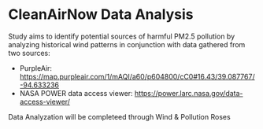 # CleanAirNow Data Analysis

Study aims to identify potential sources of harmful PM2.5 pollution by analyzing historical wind patterns in conjunction with data gathered from two sources:
* PurpleAir: https://map.purpleair.com/1/mAQI/a60/p604800/cC0#16.43/39.087767/-94.633236
* NASA POWER data access viewer: https://power.larc.nasa.gov/data-access-viewer/

Data Analyzation will be completeed through Wind & Pollution Roses
